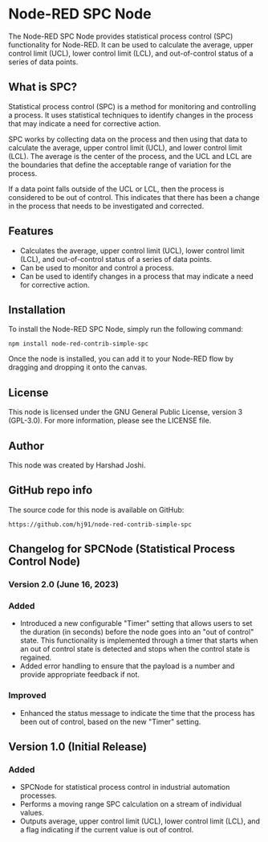# Node-RED SPC Node

The Node-RED SPC Node provides statistical process control (SPC) functionality for Node-RED. It can be used to calculate the average, upper control limit (UCL), lower control limit (LCL), and out-of-control status of a series of data points.

## What is SPC?

Statistical process control (SPC) is a method for monitoring and controlling a process. It uses statistical techniques to identify changes in the process that may indicate a need for corrective action.

SPC works by collecting data on the process and then using that data to calculate the average, upper control limit (UCL), and lower control limit (LCL). The average is the center of the process, and the UCL and LCL are the boundaries that define the acceptable range of variation for the process.

If a data point falls outside of the UCL or LCL, then the process is considered to be out of control. This indicates that there has been a change in the process that needs to be investigated and corrected.

## Features

* Calculates the average, upper control limit (UCL), lower control limit (LCL), and out-of-control status of a series of data points.
* Can be used to monitor and control a process.
* Can be used to identify changes in a process that may indicate a need for corrective action.

## Installation

To install the Node-RED SPC Node, simply run the following command:

```
npm install node-red-contrib-simple-spc
```

Once the node is installed, you can add it to your Node-RED flow by dragging and dropping it onto the canvas.

## License

This node is licensed under the GNU General Public License, version 3 (GPL-3.0). For more information, please see the LICENSE file.

## Author

This node was created by Harshad Joshi.

## GitHub repo info

The source code for this node is available on GitHub:

```
https://github.com/hj91/node-red-contrib-simple-spc
```

## Changelog for SPCNode (Statistical Process Control Node)

### Version 2.0 (June 16, 2023)

### Added
- Introduced a new configurable "Timer" setting that allows users to set the duration (in seconds) before the node goes into an "out of control" state. This functionality is implemented through a timer that starts when an out of control state is detected and stops when the control state is regained. 
- Added error handling to ensure that the payload is a number and provide appropriate feedback if not.

### Improved
- Enhanced the status message to indicate the time that the process has been out of control, based on the new "Timer" setting.

## Version 1.0 (Initial Release)

### Added
- SPCNode for statistical process control in industrial automation processes. 
- Performs a moving range SPC calculation on a stream of individual values.
- Outputs average, upper control limit (UCL), lower control limit (LCL), and a flag indicating if the current value is out of control.


